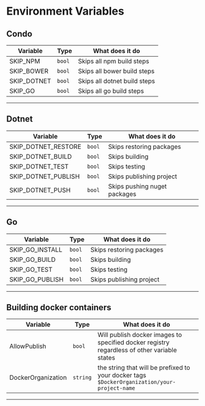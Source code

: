 # Environment Variables

## Condo

Variable            | Type     | What does it do
--------------------|----------|----------------
SKIP_NPM            | `bool`   | Skips all npm build steps
SKIP_BOWER          | `bool`   | Skips all bower build steps
SKIP_DOTNET         | `bool`   | Skips all dotnet build steps
SKIP_GO             | `bool`   | Skips all go build steps
---

## Dotnet

Variable            | Type     | What does it do
--------------------|----------|----------------
SKIP_DOTNET_RESTORE | `bool`   | Skips restoring packages
SKIP_DOTNET_BUILD   | `bool`   | Skips building
SKIP_DOTNET_TEST    | `bool`   | Skips testing
SKIP_DOTNET_PUBLISH | `bool`   | Skips publishing project
SKIP_DOTNET_PUSH    | `bool`   | Skips pushing nuget packages
---

## Go

Variable            | Type     | What does it do
--------------------|----------|----------------
SKIP_GO_INSTALL     | `bool`   | Skips restoring packages
SKIP_GO_BUILD       | `bool`   | Skips building
SKIP_GO_TEST        | `bool`   | Skips testing
SKIP_GO_PUBLISH     | `bool`   | Skips publishing project
---

## Building docker containers

Variable            | Type       | What does it do
--------------------|------------|----------------
AllowPublish        | `bool`     | Will publish docker images to specified docker registry regardless of other variable states
DockerOrganization  | `string`   | the string that will be prefixed to your docker tags `$DockerOrganization/your-project-name`
---
